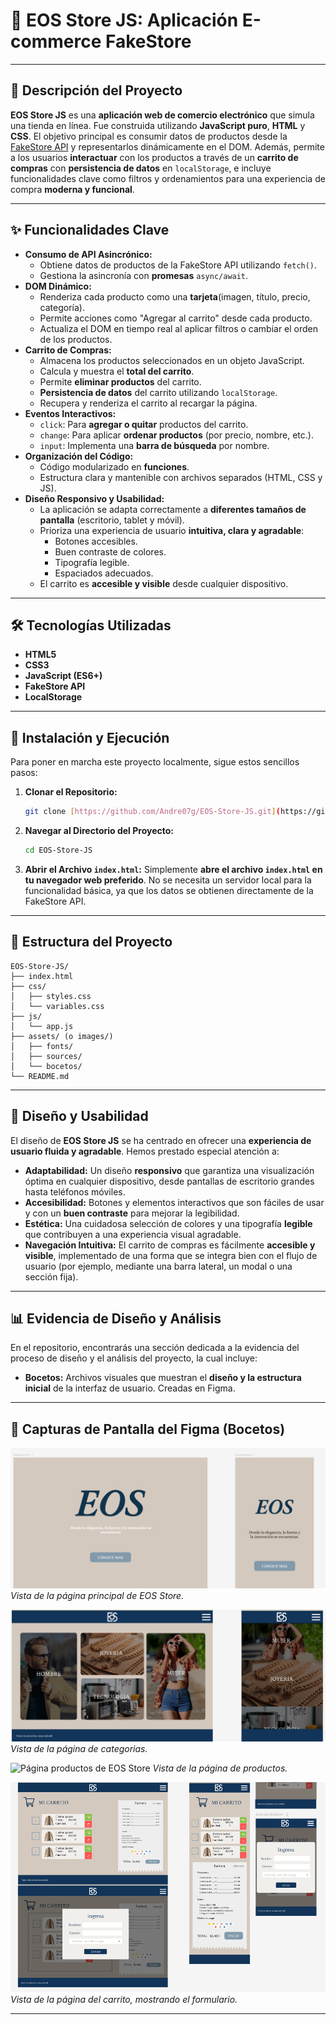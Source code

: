 
# 🚀 EOS Store JS: Aplicación E-commerce FakeStore

---

## 📝 Descripción del Proyecto

**EOS Store JS** es una **aplicación web de comercio electrónico** que simula una tienda en línea. Fue construida utilizando **JavaScript puro**, **HTML** y **CSS**. El objetivo principal es consumir datos de productos desde la [FakeStore API](https://fakestoreapi.com/products) y representarlos dinámicamente en el DOM. Además, permite a los usuarios **interactuar** con los productos a través de un **carrito de compras** con **persistencia de datos** en `localStorage`, e incluye funcionalidades clave como filtros y ordenamientos para una experiencia de compra **moderna y funcional**.

---

## ✨ Funcionalidades Clave

* **Consumo de API Asincrónico:**
    * Obtiene datos de productos de la FakeStore API utilizando `fetch()`.
    * Gestiona la asincronía con **promesas** `async/await`.
* **DOM Dinámico:**
    * Renderiza cada producto como una **tarjeta**(imagen, título, precio, categoría).
    * Permite acciones como "Agregar al carrito" desde cada producto.
    * Actualiza el DOM en tiempo real al aplicar filtros o cambiar el orden de los productos.
* **Carrito de Compras:**
    * Almacena los productos seleccionados en un objeto JavaScript.
    * Calcula y muestra el **total del carrito**.
    * Permite **eliminar productos** del carrito.
    * **Persistencia de datos** del carrito utilizando `localStorage`.
    * Recupera y renderiza el carrito al recargar la página.
* **Eventos Interactivos:**
    * `click`: Para **agregar o quitar** productos del carrito.
    * `change`: Para aplicar **ordenar productos** (por precio, nombre, etc.).
    * `input`: Implementa una **barra de búsqueda** por nombre.
* **Organización del Código:**
    * Código modularizado en **funciones**.
    * Estructura clara y mantenible con archivos separados (HTML, CSS y JS).
* **Diseño Responsivo y Usabilidad:**
    * La aplicación se adapta correctamente a **diferentes tamaños de pantalla** (escritorio, tablet y móvil).
    * Prioriza una experiencia de usuario **intuitiva, clara y agradable**:
        * Botones accesibles.
        * Buen contraste de colores.
        * Tipografía legible.
        * Espaciados adecuados.
    * El carrito es **accesible y visible** desde cualquier dispositivo.

---

## 🛠️ Tecnologías Utilizadas

* **HTML5**
* **CSS3**
* **JavaScript (ES6+)**
* **FakeStore API**
* **LocalStorage**

---

## 🚀 Instalación y Ejecución

Para poner en marcha este proyecto localmente, sigue estos sencillos pasos:

1.  **Clonar el Repositorio:**
    ```bash
    git clone [https://github.com/Andre07g/EOS-Store-JS.git](https://github.com/Andre07g/EOS-Store-JS.git)
    ```
2.  **Navegar al Directorio del Proyecto:**
    ```bash
    cd EOS-Store-JS
    ```
3.  **Abrir el Archivo `index.html`:**
    Simplemente **abre el archivo `index.html` en tu navegador web preferido**. No se necesita un servidor local para la funcionalidad básica, ya que los datos se obtienen directamente de la FakeStore API.

---

## 📁 Estructura del Proyecto

```
EOS-Store-JS/
├── index.html
├── css/
│   ├── styles.css
│   └── variables.css
├── js/
│   └── app.js
├── assets/ (o images/)
│   ├── fonts/
│   ├── sources/
│   └── bocetos/
└── README.md
```
---

## 🎨 Diseño y Usabilidad

El diseño de **EOS Store JS** se ha centrado en ofrecer una **experiencia de usuario fluida y agradable**. Hemos prestado especial atención a:

* **Adaptabilidad:** Un diseño **responsivo** que garantiza una visualización óptima en cualquier dispositivo, desde pantallas de escritorio grandes hasta teléfonos móviles.
* **Accesibilidad:** Botones y elementos interactivos que son fáciles de usar y con un **buen contraste** para mejorar la legibilidad.
* **Estética:** Una cuidadosa selección de colores y una tipografía **legible** que contribuyen a una experiencia visual agradable.
* **Navegación Intuitiva:** El carrito de compras es fácilmente **accesible y visible**, implementado de una forma que se integra bien con el flujo de usuario (por ejemplo, mediante una barra lateral, un modal o una sección fija).

---

## 📊 Evidencia de Diseño y Análisis

En el repositorio, encontrarás una sección dedicada a la evidencia del proceso de diseño y el análisis del proyecto, la cual incluye:

* **Bocetos:** Archivos visuales que muestran el **diseño y la estructura inicial** de la interfaz de usuario. Creadas en Figma.

---

## 📸 Capturas de Pantalla del Figma (Bocetos)

![Página principal de EOS Store](assets/bocetos/inicio.png)
*Vista de la página principal de EOS Store.*

![Página categorias de EOS Store](assets/bocetos/categoria.png)
*Vista de la página de categorias.*

![Página productos de EOS Store](assets/bocetos/producto.png)
*Vista de la página de productos.*

![Página del carrito y el formulario de EOS Store](assets/bocetos/carrito.png)
*Vista de la página del carrito, mostrando el formulario.*

---
